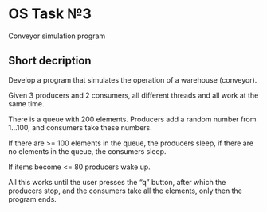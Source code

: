 # OS Task №3
Conveyor simulation program
## Short decription
Develop a program that simulates the operation of a warehouse (conveyor).

Given 3 producers and 2 consumers, all different threads and all work at the same time.

There is a queue with 200 elements. Producers add a random number from 1...100, and consumers take these numbers.

If there are >= 100 elements in the queue, the producers sleep, if there are no elements in the queue, the consumers sleep.

If items become <= 80 producers wake up.

All this works until the user presses the “q” button, after which the producers stop, and the consumers take all the elements, only then the program ends.

